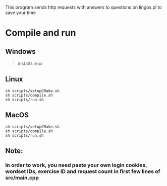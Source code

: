 This program sends http requests with answers to questions on lingos.pl to save your time
# Compile and run
## Windows
> install Linux

## Linux
```
sh scripts/setupCMake.sh
sh scripts/compile.sh
sh scripts/run.sh
```
## MacOS
``` 
sh scripts/setupCMake.sh
sh scripts/compile.sh
sh scripts/run.sh
```

## Note: 
### In order to work, you need paste your own login cookies, wordset IDs, exercise ID and request count in first few lines of src/main.cpp
